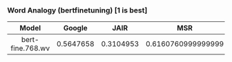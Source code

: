 ### Word Analogy (bertfinetuning) [1 is best]
|Model|Google|JAIR|MSR|SAT|SemEval17|
|:--:|:--:|:--:|:--:|:--:|:--:|
|bert-fine.768.wv|0.5647658|0.3104953|0.6160760999999999|0.29411402|0.30042329999999995|
